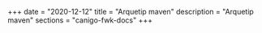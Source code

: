 +++
date        = "2020-12-12"
title       = "Arquetip maven"
description = "Arquetip maven"
sections    = "canigo-fwk-docs"
+++